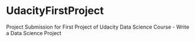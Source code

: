 # UdacityFirstProject
Project Submission for First Project of Udacity Data Science Course - Write a Data Science Project
